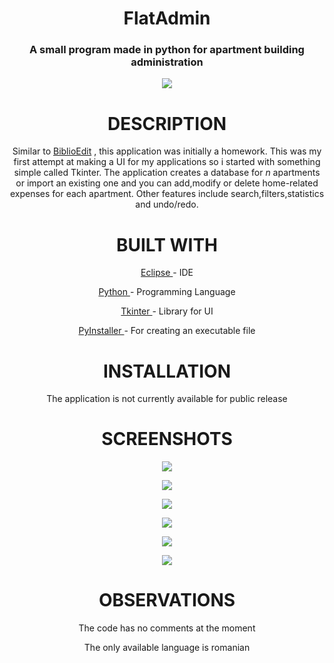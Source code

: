<h1 align="center">FlatAdmin</h1>

<h3 align="center"> A small program made in python for apartment building administration</h3>
<p align="center">
  <img  src="https://i.imgur.com/yOSaJ9I.png">
</p>
<h1 align="center">DESCRIPTION</h1>
<p align="center">Similar to <a href="https://github.com/seba40/BiblioEdit">BiblioEdit</a> , this application was initially a homework.
This was my first attempt at making a UI for my applications so i started with something simple called Tkinter. The application creates a database for <i>n</i> apartments or import an existing one and you can add,modify or delete home-related expenses for each apartment.
Other features include search,filters,statistics and undo/redo.</p>
<h1 align="center">BUILT WITH</h1>
 <p align="center">  <a href="http://www.eclipse.org/downloads/eclipse-packages/">Eclipse </a>- IDE</p>
 <p align="center" >  <a href="https://www.python.org/">Python </a>- Programming Language</p>
 <p align="center"> <a href="https://wiki.python.org/moin/TkInter">Tkinter </a>- Library for UI</p>
 <p align="center"><a href="http://www.pyinstaller.org/">PyInstaller </a>- For creating an executable file</p>



<h1 align="center">INSTALLATION</h1>
<p align="center">The application is not currently available for public release</p>
<h1 align="center">SCREENSHOTS</h1>
<p align="center"><img src="https://i.imgur.com/Tl8OCFh.png"></p>
<p align="center"><img src="https://i.imgur.com/qDorQKS.png"></p>
<p align="center"><img src="https://i.imgur.com/5YIPlK1.png"></p>
<p align="center"><img src="https://i.imgur.com/kHmUjYY.png"></p>
<p align="center"><img src="https://i.imgur.com/KVfZ6sh.png"></p>
<p align="center"><img src="https://i.imgur.com/b0UDfc0.png"></p>






<h1 align="center">OBSERVATIONS</h1>
<p align="center">The code has no comments at the moment</p>
<p align="center">The only available language is romanian</p>






